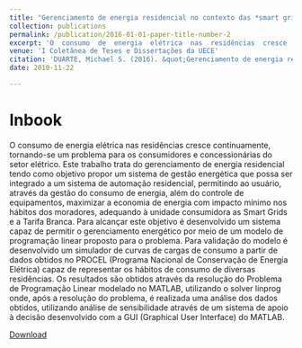 ```yaml
---
title: "Gerenciamento de energia residencial no contexto das *smart grids*"
collection: publications
permalink: /publication/2016-01-01-paper-title-number-2
excerpt: 'O  consumo  de  energia  elétrica  nas  residências  cresce  conti-nuamente, tornando-se um problema para os consumidores e con-cessionárias do setor elétrico. Este trabalho trata do gerenciamento de energia residencial tendo como objetivo propor um sistema de gestão energética que possa ser integrado a um sistema de automação  residencial,...'
venue: 'I Coletânea de Teses e Dissertações da UECE'
citation: 'DUARTE, Michael S. (2016). &quot;Gerenciamento de energia residencial no contexto das *smart grids*.&quot; <i>I Coletânea de Teses e Dissertações da UECE, p.132</i>.'
date: 2010-11-22

---
```

# Inbook

O  consumo  de  energia  elétrica  nas  residências  cresce  continuamente, tornando-se um problema para os consumidores e concessionárias do setor elétrico. Este trabalho trata do gerenciamento de energia residencial tendo como objetivo propor um sistema de gestão energética que possa ser integrado a um sistema de automação  residencial,  permitindo  ao  usuário,  através  da  gestão  do  consumo de energia, além do controle de equipamentos, maximizar a economia de energia com impacto mínimo nos hábitos dos moradores, adequando à unidade consumidora as Smart Grids e a Tarifa Branca. Para alcançar este objetivo é desenvolvido um sistema capaz de permitir o gerenciamento energético por meio de um modelo de programação  linear  proposto  para  o  problema.  Para  validação  do  modelo é desenvolvido um simulador de curvas de cargas de consumo a partir de dados obtidos no PROCEL (Programa Nacional de Conservação de Energia Elétrica) capaz de representar os hábitos de consumo de diversas residências. Os resultados são obtidos através da  resolução  do  Problema  de  Programação  Linear  modelado  no  MATLAB,  utilizando  o  solver  linprog  onde,  após  a  resolução  do  problema,  é  realizada  uma  análise  dos  dados  obtidos,  utilizando  análise  de  sensibilidade  através  de  um  sistema  de  apoio  à  decisão  desenvolvido com a GUI (Graphical User Interface) do MATLAB.

[Download](http://www.uece.br/eduece/dmdocuments/Coletanea%20de%20Teses.pdf)
